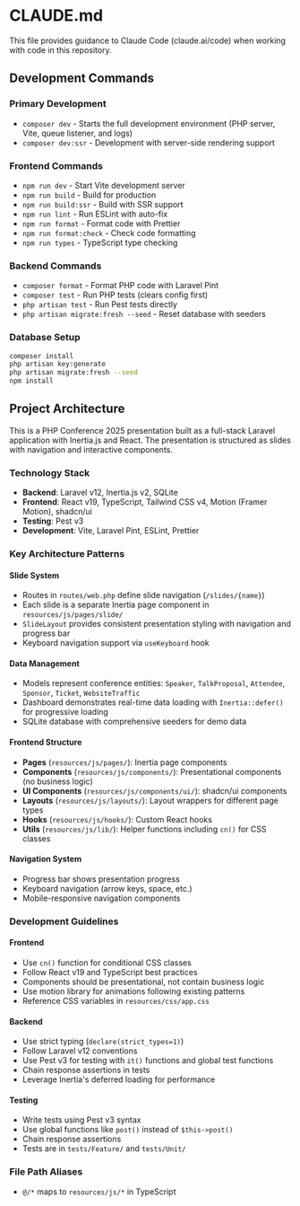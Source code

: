 # CLAUDE.md

This file provides guidance to Claude Code (claude.ai/code) when working with code in this repository.

## Development Commands

### Primary Development

- `composer dev` - Starts the full development environment (PHP server, Vite, queue listener, and logs)
- `composer dev:ssr` - Development with server-side rendering support

### Frontend Commands

- `npm run dev` - Start Vite development server
- `npm run build` - Build for production
- `npm run build:ssr` - Build with SSR support
- `npm run lint` - Run ESLint with auto-fix
- `npm run format` - Format code with Prettier
- `npm run format:check` - Check code formatting
- `npm run types` - TypeScript type checking

### Backend Commands

- `composer format` - Format PHP code with Laravel Pint
- `composer test` - Run PHP tests (clears config first)
- `php artisan test` - Run Pest tests directly
- `php artisan migrate:fresh --seed` - Reset database with seeders

### Database Setup

```sh
composer install
php artisan key:generate
php artisan migrate:fresh --seed
npm install
```

## Project Architecture

This is a PHP Conference 2025 presentation built as a full-stack Laravel application with Inertia.js and React. The presentation is structured as slides with navigation and interactive components.

### Technology Stack

- **Backend**: Laravel v12, Inertia.js v2, SQLite
- **Frontend**: React v19, TypeScript, Tailwind CSS v4, Motion (Framer Motion), shadcn/ui
- **Testing**: Pest v3
- **Development**: Vite, Laravel Pint, ESLint, Prettier

### Key Architecture Patterns

#### Slide System

- Routes in `routes/web.php` define slide navigation (`/slides/{name}`)
- Each slide is a separate Inertia page component in `resources/js/pages/slide/`
- `SlideLayout` provides consistent presentation styling with navigation and progress bar
- Keyboard navigation support via `useKeyboard` hook

#### Data Management

- Models represent conference entities: `Speaker`, `TalkProposal`, `Attendee`, `Sponsor`, `Ticket`, `WebsiteTraffic`
- Dashboard demonstrates real-time data loading with `Inertia::defer()` for progressive loading
- SQLite database with comprehensive seeders for demo data

#### Frontend Structure

- **Pages** (`resources/js/pages/`): Inertia page components
- **Components** (`resources/js/components/`): Presentational components (no business logic)
- **UI Components** (`resources/js/components/ui/`): shadcn/ui components
- **Layouts** (`resources/js/layouts/`): Layout wrappers for different page types
- **Hooks** (`resources/js/hooks/`): Custom React hooks
- **Utils** (`resources/js/lib/`): Helper functions including `cn()` for CSS classes

#### Navigation System

- Progress bar shows presentation progress
- Keyboard navigation (arrow keys, space, etc.)
- Mobile-responsive navigation components

### Development Guidelines

#### Frontend

- Use `cn()` function for conditional CSS classes
- Follow React v19 and TypeScript best practices
- Components should be presentational, not contain business logic
- Use motion library for animations following existing patterns
- Reference CSS variables in `resources/css/app.css`

#### Backend

- Use strict typing (`declare(strict_types=1)`)
- Follow Laravel v12 conventions
- Use Pest v3 for testing with `it()` functions and global test functions
- Chain response assertions in tests
- Leverage Inertia's deferred loading for performance

#### Testing

- Write tests using Pest v3 syntax
- Use global functions like `post()` instead of `$this->post()`
- Chain response assertions
- Tests are in `tests/Feature/` and `tests/Unit/`

### File Path Aliases

- `@/*` maps to `resources/js/*` in TypeScript
